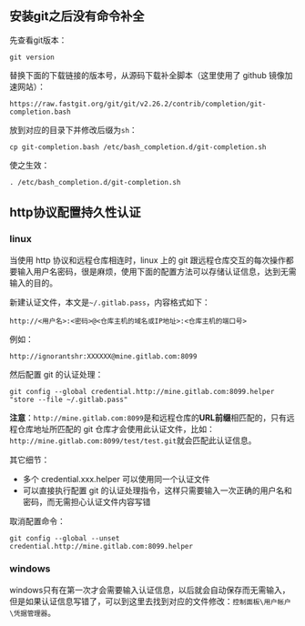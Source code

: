 ## 安装git之后没有命令补全

先查看git版本：

```
git version
```

替换下面的下载链接的版本号，从源码下载补全脚本（这里使用了 github 镜像加速网站）：

```
https://raw.fastgit.org/git/git/v2.26.2/contrib/completion/git-completion.bash
```

放到对应的目录下并修改后缀为`sh`：

```
cp git-completion.bash /etc/bash_completion.d/git-completion.sh
```

使之生效：

```
. /etc/bash_completion.d/git-completion.sh
```

## http协议配置持久性认证

### linux

当使用 http 协议和远程仓库相连时，linux 上的 git 跟远程仓库交互的每次操作都要输入用户名密码，很是麻烦，使用下面的配置方法可以存储认证信息，达到无需输入的目的。

新建认证文件，本文是`~/.gitlab.pass`，内容格式如下：

```
http://<用户名>:<密码>@<仓库主机的域名或IP地址>:<仓库主机的端口号>
```

例如：

```
http://ignorantshr:XXXXXX@mine.gitlab.com:8099
```

然后配置 git 的认证处理：

```
git config --global credential.http://mine.gitlab.com:8099.helper "store --file ~/.gitlab.pass"
```

**注意**：`http://mine.gitlab.com:8099`是和远程仓库的**URL前缀**相匹配的，只有远程仓库地址所匹配的 git 仓库才会使用此认证文件，比如：`http://mine.gitlab.com:8099/test/test.git`就会匹配此认证信息。

其它细节：

- 多个 credential.xxx.helper 可以使用同一个认证文件
- 可以直接执行配置 git 的认证处理指令，这样只需要输入一次正确的用户名和密码，而无需担心认证文件内容写错

取消配置命令：

```
git config --global --unset credential.http://mine.gitlab.com:8099.helper
```

### windows

windows只有在第一次才会需要输入认证信息，以后就会自动保存而无需输入，但是如果认证信息写错了，可以到这里去找到对应的文件修改：`控制面板\用户帐户\凭据管理器`。